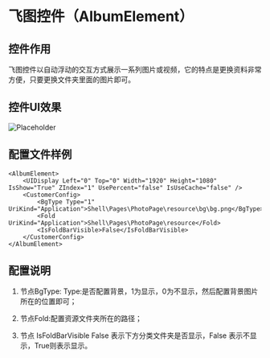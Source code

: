 # 飞图控件（AlbumElement）

## 控件作用

飞图控件以自动浮动的交互方式展示一系列图片或视频，它的特点是更换资料非常方便，只要更换文件夹里面的图片即可。

## 控件UI效果
![Placeholder](/images/album_1.png)


## 配置文件样例
```
<AlbumElement>
    <UIDisplay Left="0" Top="0" Width="1920" Height="1080" IsShow="True" ZIndex="1" UsePercent="false" IsUseCache="false" />
    <CustomerConfig>
        <BgType Type="1" UriKind="Application">Shell\Pages\PhotoPage\resource\bg\bg.png</BgType>
        <Fold UriKind="Application">Shell\Pages\PhotoPage\resource</Fold>
        <IsFoldBarVisible>False</IsFoldBarVisible>
    </CustomerConfig>
</AlbumElement>
```


## 配置说明
1. 节点BgType: Type:是否配置背景，1为显示，0为不显示，然后配置背景图片所在的位置即可；

2. 节点Fold:配置资源文件夹所在的路径；

3. 节点 IsFoldBarVisible False 表示下方分类文件夹是否显示，False 表示不显示，True则表示显示。


